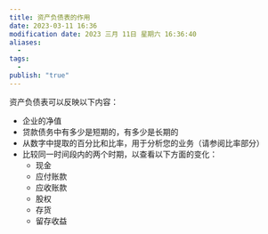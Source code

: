 ```yaml
---
title: 资产负债表的作用
date: 2023-03-11 16:36
modification date: 2023 三月 11日 星期六 16:36:40
aliases:
  - 
tags:
  - 
publish: "true"
---
```


资产负债表可以反映以下内容：

-   企业的净值
-   贷款债务中有多少是短期的，有多少是长期的
-   从数字中提取的百分比和比率，用于分析您的业务（请参阅比率部分）
-   比较同一时间段内的两个时期，以查看以下方面的变化：
    -   现金
    -   应付账款
    -   应收账款
    -   股权
    -   存货
    -   留存收益
